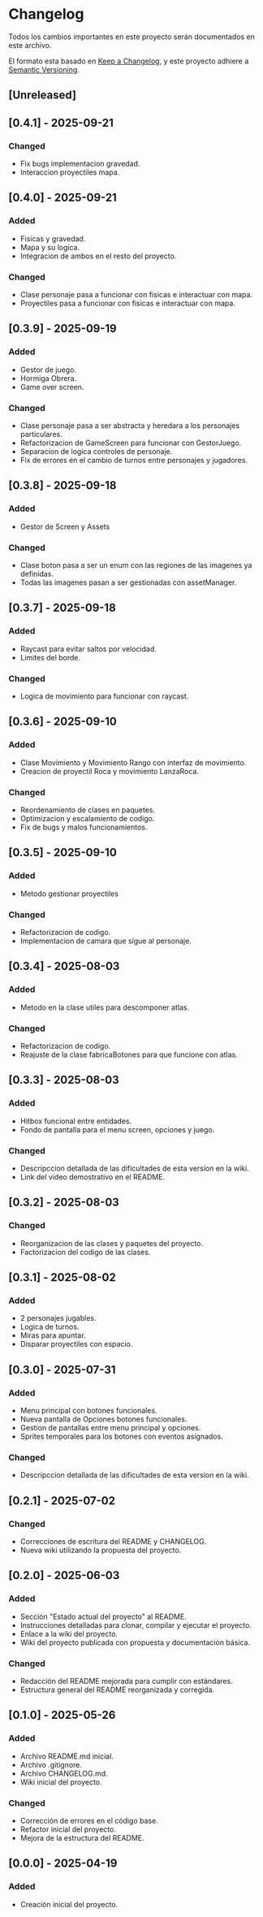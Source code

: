 # Changelog

Todos los cambios importantes en este proyecto serán documentados en este archivo.

El formato esta basado en [Keep a Changelog](https://keepachangelog.com/en/1.1.0/),
y este proyecto adhiere a [Semantic Versioning](https://semver.org/spec/v2.0.0.html).

## [Unreleased]

## [0.4.1] - 2025-09-21

### Changed
- Fix bugs implementacion gravedad.
- Interaccion proyectiles mapa.

## [0.4.0] - 2025-09-21

### Added
- Fisicas y gravedad.
- Mapa y su logica.
- Integracion de ambos en el resto del proyecto.

### Changed
- Clase personaje pasa a funcionar con fisicas e interactuar con mapa.
- Proyectiles pasa a funcionar con fisicas e interactuar con mapa.

## [0.3.9] - 2025-09-19

### Added
- Gestor de juego.
- Hormiga Obrera.
- Game over screen.

### Changed
- Clase personaje pasa a ser abstracta y heredara a los personajes particulares.
- Refactorizacion de GameScreen para funcionar con GestorJuego.
- Separacion de logica controles de personaje.
- Fix de errores en el cambio de turnos entre personajes y jugadores.

## [0.3.8] - 2025-09-18

### Added
- Gestor de Screen y Assets

### Changed
- Clase boton pasa a ser un enum con las regiones de las imagenes ya definidas.
- Todas las imagenes pasan a ser gestionadas con assetManager.

## [0.3.7] - 2025-09-18

### Added
- Raycast para evitar saltos por velocidad.
- Limites del borde.

### Changed
- Logica de movimiento para funcionar con raycast.

## [0.3.6] - 2025-09-10

### Added
- Clase Movimiento y Movimiento Rango con interfaz de movimiento.
- Creacion de proyectil Roca y movimiento LanzaRoca.

### Changed
- Reordenamiento de clases en paquetes.
- Optimizacion y escalamiento de codigo.
- Fix de bugs y malos funcionamientos.

## [0.3.5] - 2025-09-10

### Added
- Metodo gestionar proyectiles

### Changed
- Refactorizacion de codigo.
- Implementacion de camara que sigue al personaje.

## [0.3.4] - 2025-08-03

### Added
- Metodo en la clase utiles para descomponer atlas.

### Changed
- Refactorizacion de codigo.
- Reajuste de la clase fabricaBotones para que funcione con atlas.

## [0.3.3] - 2025-08-03

### Added
- Hitbox funcional entre entidades.
- Fondo de pantalla para el menu screen, opciones y juego.

### Changed
- Descripccion detallada de las dificultades de esta version en la wiki.
- Link del video demostrativo en el README.

## [0.3.2] - 2025-08-03

### Changed
- Reorganizacion de las clases y paquetes del proyecto.
- Factorizacion del codigo de las clases.

## [0.3.1] - 2025-08-02

### Added
- 2 personajes jugables.
- Logica de turnos.
- Miras para apuntar.
- Disparar proyectiles con espacio.

## [0.3.0] - 2025-07-31

### Added
- Menu principal con botones funcionales.
- Nueva pantalla de Opciones botones funcionales.
- Gestion de pantallas entre menu principal y opciones.
- Sprites temporales para los botones con eventos asignados.

### Changed
- Descripccion detallada de las dificultades de esta version en la wiki.

## [0.2.1] - 2025-07-02

### Changed 
- Correcciones de escritura del README y CHANGELOG.
- Nueva wiki utilizando la propuesta del proyecto. 

## [0.2.0] - 2025-06-03

### Added
- Sección "Estado actual del proyecto" al README.
- Instrucciones detalladas para clonar, compilar y ejecutar el proyecto.
- Enlace a la wiki del proyecto.
- Wiki del proyecto publicada con propuesta y documentación básica.

### Changed
- Redacción del README mejorada para cumplir con estándares.
- Estructura general del README reorganizada y corregida.

## [0.1.0] - 2025-05-26

### Added 
- Archivo README.md inicial.
- Archivo .gitignore.
- Archivo CHANGELOG.md.
- Wiki inicial del proyecto.

### Changed 
- Corrección de errores en el código base.
- Refactor inicial del proyecto.
- Mejora de la estructura del README.

## [0.0.0] - 2025-04-19

### Added 
- Creación inicial del proyecto.
